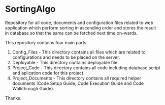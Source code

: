 # SortingAlgo
Repository for all code, documents and configuration files related to web application which perform sorting in ascending order and stores the result in database so that the same can be fetched next time on-wards.

This repository contains four main parts:

1. Config_Files - This directory contains all files which are related to configurations and needs to be placed on the server.
2. Deployable - This directory contains deployable file.
3. Project_Code - This directory contains all code including database script and aplication code for this project.
4. Project_Documents - This directory contains all required helper documents (Code Setup Guide, Code Execution Guide and Code Walkthrough Guide).


Thanks.
